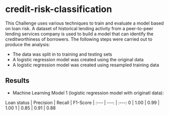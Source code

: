 # credit-risk-classification

This Challenge uses various techniques to train and evaluate a model based on loan risk. A dataset of historical lending activity from a peer-to-peer lending services company is used to build a model that can identify the creditworthiness of borrowers. 
The following steps were carried out to produce the analysis:

* The data was split in to training and testing sets
* A logistic regression model was created using the original data
* A logistic regression model was created using resampled training data

## Results

* Machine Learning Model 1 (logistic regression model with originatl data):

Loan status | Precision | Recall | F1-Score
| :--- | ---: | :---:
0  | 1.00 | 0.99 | 1.00
1  | 0.85 | 0.91 | 0.88



